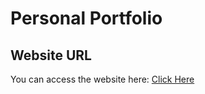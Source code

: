 # Personal Portfolio

## Website URL
You can access the website here: [Click Here](https://mh-shihan.github.io/freeCodeCamp/responsive-web-design/personal-portfolio/personal-portfolio.html)
